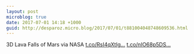```yaml
---
layout: post
microblog: true
date: 2017-07-01 14:18 +1000
guid: http://desparoz.micro.blog/2017/07/01/t881004048748609536.html
---
```

3D Lava Falls of Mars via NASA [t.co/RsI4qXtIg...](https://t.co/RsI4qXtIgI) [t.co/nIO68p5DS...](https://t.co/nIO68p5DSU)
